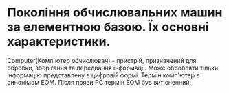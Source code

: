 # Покоління обчислювальних машин за елементною базою. Їх основні характеристики.

Computer(Комп'ютер обчислювач) - пристрій, призначений для обробки, зберігання та передвання інформації.
Може обробляти тільки інформацію представлену в цифровій формі. Термін комп'ютер є синонімом ЕОМ. Після появи PC термін ЕОМ був витісненний.
